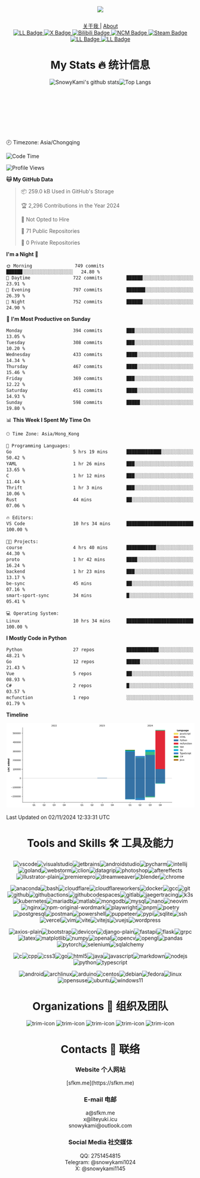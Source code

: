 <div id="header" align="center">
  <h1><img src="https://readme-typing-svg.herokuapp.com?font=&pause=1000&color=445d69&random=false&width=435&lines=Hi%2C+This+is+SnowyKami" height="75px"/></h1>
<a href="https://sfkm.me/about" target="_blank">关于我 </a>|
<a href="https://sfkm.me/en/about" target="_blank"> About</a>  
<div id="badges">
    <a href="https://sfkm.me/" target="_blank">
      <img src="https://img.shields.io/badge/sfkm.me-blue?style=for-the-badge&logoColor=white" alt="LL Badge"/>
    </a>
    <a href="https://x.com/snowykami1145" target="_blank">
      <img src="https://img.shields.io/badge/X-blue?style=for-the-badge&logo=x&logoColor=white" alt="X Badge"/>
    </a>
    <a href="https://space.bilibili.com/233938750" target="_blank">
      <img src="https://img.shields.io/badge/Bilibili-pink?style=for-the-badge&logo=bilibili&logoColor=black" alt="Bilibili Badge"/>
    </a>
    <a href="https://music.163.com/#/artist?id=46413018" target="_blank">
      <img src="https://img.shields.io/badge/NCM-red?style=for-the-badge&logo=neteasecloudmusic&logoColor=black" alt="NCM Badge"/>
    </a>
    <a href="https://steamcommunity.com/id/sfkm" target="_blank">
      <img src="https://img.shields.io/badge/Steam-black?style=for-the-badge&logo=steam&logoColor=white" alt="Steam Badge"/>
    </a>
    <a href="https://lab.liteyuki.icu/?author=1" target="_blank">
      <img src="https://img.shields.io/badge/LiteyukiLab-blue?style=for-the-badge&logoColor=white" alt="LL Badge"/>
    </a>
    <a href="https://gitee.com/snowykami" target="_blank">
      <img src="https://img.shields.io/badge/Gitee-blue?style=for-the-badge&logo=gitee&logoColor=white" alt="LL Badge"/>
    </a>
    
  </div>
</div>

<div id="header" align="center">
  <h1>My Stats 🔥 统计信息</h1>
</div>

<div style="display: flex; align-items: stretch; justify-content: center;">
  <img src="https://gs.sfkm.me/api?username=snowykami&theme=liteyuki_gradient&show_icons=true&include_all_commits=true" alt="SnowyKami's github stats" height="160px" />
  <img src="https://gs.sfkm.me/api/top-langs/?username=snowykami&layout=compact&theme=liteyuki_gradient&hide_border=true" alt="Top Langs" height="160px" />
</div>
🕗 Timezone: Asia/Chongqing

<!--START_SECTION:waka-->
![Code Time](http://img.shields.io/badge/Code%20Time-581%20hrs%2058%20mins-blue)

![Profile Views](http://img.shields.io/badge/Profile%20Views-40-blue)

**🐱 My GitHub Data** 

> 📦 259.0 kB Used in GitHub's Storage 
 > 
> 🏆 2,296 Contributions in the Year 2024
 > 
> 🚫 Not Opted to Hire
 > 
> 📜 71 Public Repositories 
 > 
> 🔑 0 Private Repositories 
 > 
**I'm a Night 🦉** 

```text
🌞 Morning                749 commits         ██████░░░░░░░░░░░░░░░░░░░   24.80 % 
🌆 Daytime                722 commits         ██████░░░░░░░░░░░░░░░░░░░   23.91 % 
🌃 Evening                797 commits         ███████░░░░░░░░░░░░░░░░░░   26.39 % 
🌙 Night                  752 commits         ██████░░░░░░░░░░░░░░░░░░░   24.90 % 
```
📅 **I'm Most Productive on Sunday** 

```text
Monday                   394 commits         ███░░░░░░░░░░░░░░░░░░░░░░   13.05 % 
Tuesday                  308 commits         ███░░░░░░░░░░░░░░░░░░░░░░   10.20 % 
Wednesday                433 commits         ████░░░░░░░░░░░░░░░░░░░░░   14.34 % 
Thursday                 467 commits         ████░░░░░░░░░░░░░░░░░░░░░   15.46 % 
Friday                   369 commits         ███░░░░░░░░░░░░░░░░░░░░░░   12.22 % 
Saturday                 451 commits         ████░░░░░░░░░░░░░░░░░░░░░   14.93 % 
Sunday                   598 commits         █████░░░░░░░░░░░░░░░░░░░░   19.80 % 
```


📊 **This Week I Spent My Time On** 

```text
🕑︎ Time Zone: Asia/Hong_Kong

💬 Programming Languages: 
Go                       5 hrs 19 mins       █████████████░░░░░░░░░░░░   50.42 % 
YAML                     1 hr 26 mins        ███░░░░░░░░░░░░░░░░░░░░░░   13.65 % 
C                        1 hr 12 mins        ███░░░░░░░░░░░░░░░░░░░░░░   11.44 % 
Thrift                   1 hr 3 mins         ███░░░░░░░░░░░░░░░░░░░░░░   10.06 % 
Rust                     44 mins             ██░░░░░░░░░░░░░░░░░░░░░░░   07.06 % 

🔥 Editors: 
VS Code                  10 hrs 34 mins      █████████████████████████   100.00 % 

🐱‍💻 Projects: 
course                   4 hrs 40 mins       ███████████░░░░░░░░░░░░░░   44.30 % 
proto                    1 hr 42 mins        ████░░░░░░░░░░░░░░░░░░░░░   16.24 % 
backend                  1 hr 23 mins        ███░░░░░░░░░░░░░░░░░░░░░░   13.17 % 
be-sync                  45 mins             ██░░░░░░░░░░░░░░░░░░░░░░░   07.16 % 
smart-sport-sync         34 mins             █░░░░░░░░░░░░░░░░░░░░░░░░   05.41 % 

💻 Operating System: 
Linux                    10 hrs 34 mins      █████████████████████████   100.00 % 
```

**I Mostly Code in Python** 

```text
Python                   27 repos            ████████████░░░░░░░░░░░░░   48.21 % 
Go                       12 repos            █████░░░░░░░░░░░░░░░░░░░░   21.43 % 
Vue                      5 repos             ██░░░░░░░░░░░░░░░░░░░░░░░   08.93 % 
C#                       2 repos             █░░░░░░░░░░░░░░░░░░░░░░░░   03.57 % 
mcfunction               1 repo              ░░░░░░░░░░░░░░░░░░░░░░░░░   01.79 % 
```



**Timeline**

![Lines of Code chart](https://raw.githubusercontent.com/snowykami/snowykami/main/assets/bar_graph.png)


 Last Updated on 02/11/2024 12:33:31 UTC
<!--END_SECTION:waka-->

[//]: # ()

<div id="header" align="center">
  <h1>Tools and Skills 🛠️ 工具及能力</h1>
</div>

<!--START_SECTION:tools-->
<p align='center'><img src='https://cdn.jsdelivr.net/gh/devicons/devicon/icons/vscode/vscode-original.svg' alt='vscode' width='40px' height='40px' /><img src='https://cdn.jsdelivr.net/gh/devicons/devicon/icons/visualstudio/visualstudio-original.svg' alt='visualstudio' width='40px' height='40px' /><img src='https://cdn.jsdelivr.net/gh/devicons/devicon/icons/jetbrains/jetbrains-original.svg' alt='jetbrains' width='40px' height='40px' /><img src='https://cdn.jsdelivr.net/gh/devicons/devicon/icons/androidstudio/androidstudio-original.svg' alt='androidstudio' width='40px' height='40px' /><img src='https://cdn.jsdelivr.net/gh/devicons/devicon/icons/pycharm/pycharm-original.svg' alt='pycharm' width='40px' height='40px' /><img src='https://cdn.jsdelivr.net/gh/devicons/devicon/icons/intellij/intellij-original.svg' alt='intellij' width='40px' height='40px' /><img src='https://cdn.jsdelivr.net/gh/devicons/devicon/icons/goland/goland-original.svg' alt='goland' width='40px' height='40px' /><img src='https://cdn.jsdelivr.net/gh/devicons/devicon/icons/webstorm/webstorm-original.svg' alt='webstorm' width='40px' height='40px' /><img src='https://cdn.jsdelivr.net/gh/devicons/devicon/icons/clion/clion-original.svg' alt='clion' width='40px' height='40px' /><img src='https://cdn.jsdelivr.net/gh/devicons/devicon/icons/datagrip/datagrip-original.svg' alt='datagrip' width='40px' height='40px' /><img src='https://cdn.jsdelivr.net/gh/devicons/devicon/icons/photoshop/photoshop-original.svg' alt='photoshop' width='40px' height='40px' /><img src='https://cdn.jsdelivr.net/gh/devicons/devicon/icons/aftereffects/aftereffects-original.svg' alt='aftereffects' width='40px' height='40px' /><img src='https://cdn.jsdelivr.net/gh/devicons/devicon/icons/illustrator/illustrator-plain.svg' alt='illustrator-plain' width='40px' height='40px' /><img src='https://cdn.jsdelivr.net/gh/devicons/devicon/icons/premierepro/premierepro-original.svg' alt='premierepro' width='40px' height='40px' /><img src='https://cdn.jsdelivr.net/gh/devicons/devicon/icons/dreamweaver/dreamweaver-original.svg' alt='dreamweaver' width='40px' height='40px' /><img src='https://cdn.jsdelivr.net/gh/devicons/devicon/icons/blender/blender-original.svg' alt='blender' width='40px' height='40px' /><img src='https://cdn.jsdelivr.net/gh/devicons/devicon/icons/chrome/chrome-original.svg' alt='chrome' width='40px' height='40px' /></p>

<p align='center'><img src='https://cdn.jsdelivr.net/gh/devicons/devicon/icons/anaconda/anaconda-original.svg' alt='anaconda' width='40px' height='40px' /><img src='https://cdn.jsdelivr.net/gh/devicons/devicon/icons/bash/bash-original.svg' alt='bash' width='40px' height='40px' /><img src='https://cdn.jsdelivr.net/gh/devicons/devicon/icons/cloudflare/cloudflare-original.svg' alt='cloudflare' width='40px' height='40px' /><img src='https://cdn.jsdelivr.net/gh/devicons/devicon/icons/cloudflareworkers/cloudflareworkers-original.svg' alt='cloudflareworkers' width='40px' height='40px' /><img src='https://cdn.jsdelivr.net/gh/devicons/devicon/icons/docker/docker-original.svg' alt='docker' width='40px' height='40px' /><img src='https://cdn.jsdelivr.net/gh/devicons/devicon/icons/gcc/gcc-original.svg' alt='gcc' width='40px' height='40px' /><img src='https://cdn.jsdelivr.net/gh/devicons/devicon/icons/git/git-original.svg' alt='git' width='40px' height='40px' /><img src='https://cdn.jsdelivr.net/gh/devicons/devicon/icons/github/github-original.svg' alt='github' width='40px' height='40px' /><img src='https://cdn.jsdelivr.net/gh/devicons/devicon/icons/githubactions/githubactions-original.svg' alt='githubactions' width='40px' height='40px' /><img src='https://cdn.jsdelivr.net/gh/devicons/devicon/icons/githubcodespaces/githubcodespaces-original.svg' alt='githubcodespaces' width='40px' height='40px' /><img src='https://cdn.jsdelivr.net/gh/devicons/devicon/icons/gitlab/gitlab-original.svg' alt='gitlab' width='40px' height='40px' /><img src='https://cdn.jsdelivr.net/gh/devicons/devicon/icons/jaegertracing/jaegertracing-original.svg' alt='jaegertracing' width='40px' height='40px' /><img src='https://cdn.jsdelivr.net/gh/devicons/devicon/icons/k3s/k3s-original.svg' alt='k3s' width='40px' height='40px' /><img src='https://cdn.jsdelivr.net/gh/devicons/devicon/icons/kubernetes/kubernetes-original.svg' alt='kubernetes' width='40px' height='40px' /><img src='https://cdn.jsdelivr.net/gh/devicons/devicon/icons/mariadb/mariadb-original.svg' alt='mariadb' width='40px' height='40px' /><img src='https://cdn.jsdelivr.net/gh/devicons/devicon/icons/matlab/matlab-original.svg' alt='matlab' width='40px' height='40px' /><img src='https://cdn.jsdelivr.net/gh/devicons/devicon/icons/mongodb/mongodb-original.svg' alt='mongodb' width='40px' height='40px' /><img src='https://cdn.jsdelivr.net/gh/devicons/devicon/icons/mysql/mysql-original.svg' alt='mysql' width='40px' height='40px' /><img src='https://cdn.jsdelivr.net/gh/devicons/devicon/icons/nano/nano-original.svg' alt='nano' width='40px' height='40px' /><img src='https://cdn.jsdelivr.net/gh/devicons/devicon/icons/neovim/neovim-original.svg' alt='neovim' width='40px' height='40px' /><img src='https://cdn.jsdelivr.net/gh/devicons/devicon/icons/nginx/nginx-original.svg' alt='nginx' width='40px' height='40px' /><img src='https://cdn.jsdelivr.net/gh/devicons/devicon/icons/npm/npm-original-wordmark.svg' alt='npm-original-wordmark' width='40px' height='40px' /><img src='https://cdn.jsdelivr.net/gh/devicons/devicon/icons/playwright/playwright-original.svg' alt='playwright' width='40px' height='40px' /><img src='https://cdn.jsdelivr.net/gh/devicons/devicon/icons/pnpm/pnpm-original.svg' alt='pnpm' width='40px' height='40px' /><img src='https://cdn.jsdelivr.net/gh/devicons/devicon/icons/poetry/poetry-original.svg' alt='poetry' width='40px' height='40px' /><img src='https://cdn.jsdelivr.net/gh/devicons/devicon/icons/postgresql/postgresql-original.svg' alt='postgresql' width='40px' height='40px' /><img src='https://cdn.jsdelivr.net/gh/devicons/devicon/icons/postman/postman-original.svg' alt='postman' width='40px' height='40px' /><img src='https://cdn.jsdelivr.net/gh/devicons/devicon/icons/powershell/powershell-original.svg' alt='powershell' width='40px' height='40px' /><img src='https://cdn.jsdelivr.net/gh/devicons/devicon/icons/puppeteer/puppeteer-original.svg' alt='puppeteer' width='40px' height='40px' /><img src='https://cdn.jsdelivr.net/gh/devicons/devicon/icons/pypi/pypi-original.svg' alt='pypi' width='40px' height='40px' /><img src='https://cdn.jsdelivr.net/gh/devicons/devicon/icons/sqlite/sqlite-original.svg' alt='sqlite' width='40px' height='40px' /><img src='https://cdn.jsdelivr.net/gh/devicons/devicon/icons/ssh/ssh-original.svg' alt='ssh' width='40px' height='40px' /><img src='https://cdn.jsdelivr.net/gh/devicons/devicon/icons/vercel/vercel-original.svg' alt='vercel' width='40px' height='40px' /><img src='https://cdn.jsdelivr.net/gh/devicons/devicon/icons/vim/vim-original.svg' alt='vim' width='40px' height='40px' /><img src='https://cdn.jsdelivr.net/gh/devicons/devicon/icons/vite/vite-original.svg' alt='vite' width='40px' height='40px' /><img src='https://cdn.jsdelivr.net/gh/devicons/devicon/icons/vitejs/vitejs-original.svg' alt='vitejs' width='40px' height='40px' /><img src='https://cdn.jsdelivr.net/gh/devicons/devicon/icons/vuejs/vuejs-original.svg' alt='vuejs' width='40px' height='40px' /><img src='https://cdn.jsdelivr.net/gh/devicons/devicon/icons/wordpress/wordpress-original.svg' alt='wordpress' width='40px' height='40px' /></p>

<p align='center'><img src='https://cdn.jsdelivr.net/gh/devicons/devicon/icons/axios/axios-plain.svg' alt='axios-plain' width='40px' height='40px' /><img src='https://cdn.jsdelivr.net/gh/devicons/devicon/icons/bootstrap/bootstrap-original.svg' alt='bootstrap' width='40px' height='40px' /><img src='https://cdn.jsdelivr.net/gh/devicons/devicon/icons/devicon/devicon-original.svg' alt='devicon' width='40px' height='40px' /><img src='https://cdn.jsdelivr.net/gh/devicons/devicon/icons/django/django-plain.svg' alt='django-plain' width='40px' height='40px' /><img src='https://cdn.jsdelivr.net/gh/devicons/devicon/icons/fastapi/fastapi-original.svg' alt='fastapi' width='40px' height='40px' /><img src='https://cdn.jsdelivr.net/gh/devicons/devicon/icons/flask/flask-original.svg' alt='flask' width='40px' height='40px' /><img src='https://cdn.jsdelivr.net/gh/devicons/devicon/icons/grpc/grpc-original.svg' alt='grpc' width='40px' height='40px' /><img src='https://cdn.jsdelivr.net/gh/devicons/devicon/icons/latex/latex-original.svg' alt='latex' width='40px' height='40px' /><img src='https://cdn.jsdelivr.net/gh/devicons/devicon/icons/matplotlib/matplotlib-original.svg' alt='matplotlib' width='40px' height='40px' /><img src='https://cdn.jsdelivr.net/gh/devicons/devicon/icons/numpy/numpy-original.svg' alt='numpy' width='40px' height='40px' /><img src='https://cdn.jsdelivr.net/gh/devicons/devicon/icons/openal/openal-original.svg' alt='openal' width='40px' height='40px' /><img src='https://cdn.jsdelivr.net/gh/devicons/devicon/icons/opencv/opencv-original.svg' alt='opencv' width='40px' height='40px' /><img src='https://cdn.jsdelivr.net/gh/devicons/devicon/icons/opengl/opengl-original.svg' alt='opengl' width='40px' height='40px' /><img src='https://cdn.jsdelivr.net/gh/devicons/devicon/icons/pandas/pandas-original.svg' alt='pandas' width='40px' height='40px' /><img src='https://cdn.jsdelivr.net/gh/devicons/devicon/icons/pytorch/pytorch-original.svg' alt='pytorch' width='40px' height='40px' /><img src='https://cdn.jsdelivr.net/gh/devicons/devicon/icons/selenium/selenium-original.svg' alt='selenium' width='40px' height='40px' /><img src='https://cdn.jsdelivr.net/gh/devicons/devicon/icons/sqlalchemy/sqlalchemy-original.svg' alt='sqlalchemy' width='40px' height='40px' /></p>

<p align='center'><img src='https://cdn.jsdelivr.net/gh/devicons/devicon/icons/c/c-original.svg' alt='c' width='40px' height='40px' /><img src='https://cdn.jsdelivr.net/gh/devicons/devicon/icons/cpp/cpp-original.svg' alt='cpp' width='40px' height='40px' /><img src='https://cdn.jsdelivr.net/gh/devicons/devicon/icons/css3/css3-original.svg' alt='css3' width='40px' height='40px' /><img src='https://cdn.jsdelivr.net/gh/devicons/devicon/icons/go/go-original.svg' alt='go' width='40px' height='40px' /><img src='https://cdn.jsdelivr.net/gh/devicons/devicon/icons/html5/html5-original.svg' alt='html5' width='40px' height='40px' /><img src='https://cdn.jsdelivr.net/gh/devicons/devicon/icons/java/java-original.svg' alt='java' width='40px' height='40px' /><img src='https://cdn.jsdelivr.net/gh/devicons/devicon/icons/javascript/javascript-original.svg' alt='javascript' width='40px' height='40px' /><img src='https://cdn.jsdelivr.net/gh/devicons/devicon/icons/markdown/markdown-original.svg' alt='markdown' width='40px' height='40px' /><img src='https://cdn.jsdelivr.net/gh/devicons/devicon/icons/nodejs/nodejs-original.svg' alt='nodejs' width='40px' height='40px' /><img src='https://cdn.jsdelivr.net/gh/devicons/devicon/icons/python/python-original.svg' alt='python' width='40px' height='40px' /><img src='https://cdn.jsdelivr.net/gh/devicons/devicon/icons/typescript/typescript-original.svg' alt='typescript' width='40px' height='40px' /></p>

<p align='center'><img src='https://cdn.jsdelivr.net/gh/devicons/devicon/icons/android/android-original.svg' alt='android' width='40px' height='40px' /><img src='https://cdn.jsdelivr.net/gh/devicons/devicon/icons/archlinux/archlinux-original.svg' alt='archlinux' width='40px' height='40px' /><img src='https://cdn.jsdelivr.net/gh/devicons/devicon/icons/arduino/arduino-original.svg' alt='arduino' width='40px' height='40px' /><img src='https://cdn.jsdelivr.net/gh/devicons/devicon/icons/centos/centos-original.svg' alt='centos' width='40px' height='40px' /><img src='https://cdn.jsdelivr.net/gh/devicons/devicon/icons/debian/debian-original.svg' alt='debian' width='40px' height='40px' /><img src='https://cdn.jsdelivr.net/gh/devicons/devicon/icons/fedora/fedora-original.svg' alt='fedora' width='40px' height='40px' /><img src='https://cdn.jsdelivr.net/gh/devicons/devicon/icons/linux/linux-original.svg' alt='linux' width='40px' height='40px' /><img src='https://cdn.jsdelivr.net/gh/devicons/devicon/icons/opensuse/opensuse-original.svg' alt='opensuse' width='40px' height='40px' /><img src='https://cdn.jsdelivr.net/gh/devicons/devicon/icons/ubuntu/ubuntu-original.svg' alt='ubuntu' width='40px' height='40px' /><img src='https://cdn.jsdelivr.net/gh/devicons/devicon/icons/windows11/windows11-original.svg' alt='windows11' width='40px' height='40px' /></p>

<!--END_SECTION:tools-->


[//]: # ()

<div id="header" align="center">
    <h1>Organizations 🏢 组织及团队</h1>
</div>
<div class="org" align="center">
        <img src="https://avatars.githubusercontent.com/u/157652070?s=200&v=4" alt="trim-icon"  width="60px">
        <img src="https://avatars.githubusercontent.com/u/122889621?s=200&v=4" alt="trim-icon" width="60px">
        <img src="https://cdn.liteyuki.icu/static/sfs/logo_without_text.png" alt="trim-icon" width="60px">
        <img src="https://gitlab.redrock.team/uploads/-/system/appearance/header_logo/1/Redrock.png" alt="trim-icon" width="60px">
        <img src="https://cdn.liteyuki.icu/static/lmtr/logo_without_text.png" alt="trim-icon" width="60px">
</div>

<div id="header" align="center">
    <h1>Contacts 📨 联络</h1>
    <h3>Website 个人网站</h3>
    [sfkm.me](https://sfkm.me)<br>
    <h3>E-mail 电邮</h3>
    a@sfkm.me<br>
    x@liteyuki.icu<br> 
    snowykami@outlook.com<br>
    <h3>Social Media 社交媒体</h3>
    QQ: 2751454815<br>
    Telegram: @snowykami1024<br>
    X: @snowykami1145<br>
</div>


